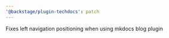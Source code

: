 ```yaml
---
'@backstage/plugin-techdocs': patch
---
```


Fixes left navigation positioning when using mkdocs blog plugin
